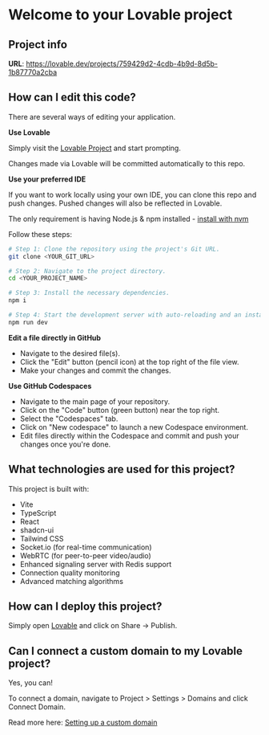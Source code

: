 # Welcome to your Lovable project

## Project info

**URL**: https://lovable.dev/projects/759429d2-4cdb-4b9d-8d5b-1b87770a2cba

## How can I edit this code?

There are several ways of editing your application.

**Use Lovable**

Simply visit the [Lovable Project](https://lovable.dev/projects/759429d2-4cdb-4b9d-8d5b-1b87770a2cba) and start prompting.

Changes made via Lovable will be committed automatically to this repo.

**Use your preferred IDE**

If you want to work locally using your own IDE, you can clone this repo and push changes. Pushed changes will also be reflected in Lovable.

The only requirement is having Node.js & npm installed - [install with nvm](https://github.com/nvm-sh/nvm#installing-and-updating)

Follow these steps:

```sh
# Step 1: Clone the repository using the project's Git URL.
git clone <YOUR_GIT_URL>

# Step 2: Navigate to the project directory.
cd <YOUR_PROJECT_NAME>

# Step 3: Install the necessary dependencies.
npm i

# Step 4: Start the development server with auto-reloading and an instant preview.
npm run dev
```

**Edit a file directly in GitHub**

- Navigate to the desired file(s).
- Click the "Edit" button (pencil icon) at the top right of the file view.
- Make your changes and commit the changes.

**Use GitHub Codespaces**

- Navigate to the main page of your repository.
- Click on the "Code" button (green button) near the top right.
- Select the "Codespaces" tab.
- Click on "New codespace" to launch a new Codespace environment.
- Edit files directly within the Codespace and commit and push your changes once you're done.

## What technologies are used for this project?

This project is built with:

- Vite
- TypeScript
- React
- shadcn-ui
- Tailwind CSS
- Socket.io (for real-time communication)
- WebRTC (for peer-to-peer video/audio)
- Enhanced signaling server with Redis support
- Connection quality monitoring
- Advanced matching algorithms

## How can I deploy this project?

Simply open [Lovable](https://lovable.dev/projects/759429d2-4cdb-4b9d-8d5b-1b87770a2cba) and click on Share -> Publish.

## Can I connect a custom domain to my Lovable project?

Yes, you can!

To connect a domain, navigate to Project > Settings > Domains and click Connect Domain.

Read more here: [Setting up a custom domain](https://docs.lovable.dev/tips-tricks/custom-domain#step-by-step-guide)
